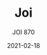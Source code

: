 ---
designer: "Claudio Dondoli - Marco Pocci"
description: "From%20the%20rational%20form%20Joi%20is%20supported%20by%20aluminum%20legs%20that%20give%20solidity%20and%20character%20highlighting%20the%20ergonomics%20and%20the%20great%20ease%20of%20use.%20Stackable%20chair%20with%20polypropylene%20seat%20and%20back%20combined.%20It%20can%20be%20equipped%20with%20a%20lateral%20connection%20hook%20in%20nylon%20to%20obtain%20rows%20of%20seats.%20Ideal%20both%20indoors%20and%20outdoors.%20Also%20available%20in%20fireproof%20version."
image_primary: "img/Joi-870_01_zoom.jpg"
image_secondary: "img/Joi-870_02_zoom.jpg"
manufacturer: "Pedrali"
href: "https://www.pedrali.it/en/products/catalog/Chair-JOI-870/"
subtitle: "JOI 870"
tags: 
  - "Pedrali"
  - "Chairs"
title: "Joi"
category: "Chairs"
slug: "/manufacturers/pedrali/chairs/claudio-dondoli-marco-pocci-joi"
date: "2021-02-18"
---